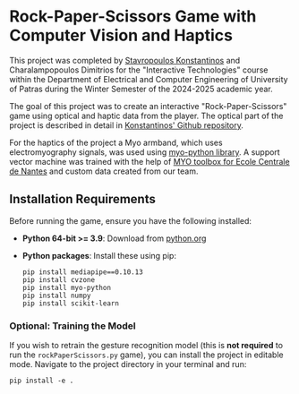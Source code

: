# Rock-Paper-Scissors Game with Computer Vision and Haptics

This project was completed by [Stavropoulos Konstantinos](https://github.com/StavropoulosK) and Charalampopoulos Dimitrios for the "Interactive Technologies" course within the Department of Electrical and Computer Engineering of University of Patras during the Winter Semester of the 2024-2025 academic year.

The goal of this project was to create an interactive "Rock-Paper-Scissors" game using optical and haptic data from the player. The optical part of the project is described in detail in [Konstantinos' Github repository](https://github.com/StavropoulosK/Human-Interaction-with-Computer-Vision). 

For the haptics of the project a Myo armband, which uses electromyography signals, was used using [myo-python library](https://github.com/NiklasRosenstein/myo-python). A support vector machine was trained with the help of [MYO toolbox for Ecole Centrale de Nantes](https://github.com/smetanadvorak/myo_ecn) and custom data created from our team.

## Installation Requirements

Before running the game, ensure you have the following installed:

*   **Python 64-bit >= 3.9**:  Download from [python.org](https://www.python.org/downloads/)
*   **Python packages**: Install these using pip:

    ```
    pip install mediapipe==0.10.13
    pip install cvzone
    pip install myo-python
    pip install numpy
    pip install scikit-learn
    ```

### Optional: Training the Model

If you wish to retrain the gesture recognition model (this is **not required** to run the `rockPaperScissors.py` game), you can install the project in editable mode.  Navigate to the project directory in your terminal and run:

```
pip install -e .
```


